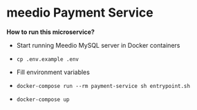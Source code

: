 # meedio Payment Service

**How to run this microservice?**

- Start running Meedio MySQL server in Docker containers

- `cp .env.example .env`

- Fill environment variables

- `docker-compose run --rm payment-service sh entrypoint.sh`

- `docker-compose up`